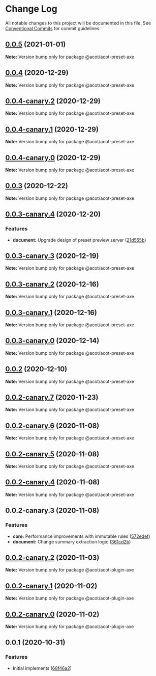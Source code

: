 # Change Log

All notable changes to this project will be documented in this file.
See [Conventional Commits](https://conventionalcommits.org) for commit guidelines.

## [0.0.5](https://github.com/acot-a11y/acot/compare/@acot/acot-preset-axe@0.0.4...@acot/acot-preset-axe@0.0.5) (2021-01-01)

**Note:** Version bump only for package @acot/acot-preset-axe

## [0.0.4](https://github.com/acot-a11y/acot/compare/@acot/acot-preset-axe@0.0.4-canary.2...@acot/acot-preset-axe@0.0.4) (2020-12-29)

**Note:** Version bump only for package @acot/acot-preset-axe

## [0.0.4-canary.2](https://github.com/acot-a11y/acot/compare/@acot/acot-preset-axe@0.0.4-canary.1...@acot/acot-preset-axe@0.0.4-canary.2) (2020-12-29)

**Note:** Version bump only for package @acot/acot-preset-axe

## [0.0.4-canary.1](https://github.com/acot-a11y/acot/compare/@acot/acot-preset-axe@0.0.4-canary.0...@acot/acot-preset-axe@0.0.4-canary.1) (2020-12-29)

**Note:** Version bump only for package @acot/acot-preset-axe

## [0.0.4-canary.0](https://github.com/acot-a11y/acot/compare/@acot/acot-preset-axe@0.0.3...@acot/acot-preset-axe@0.0.4-canary.0) (2020-12-29)

**Note:** Version bump only for package @acot/acot-preset-axe

## [0.0.3](https://github.com/acot-a11y/acot/compare/@acot/acot-preset-axe@0.0.3-canary.4...@acot/acot-preset-axe@0.0.3) (2020-12-22)

**Note:** Version bump only for package @acot/acot-preset-axe

## [0.0.3-canary.4](https://github.com/acot-a11y/acot/compare/@acot/acot-preset-axe@0.0.3-canary.3...@acot/acot-preset-axe@0.0.3-canary.4) (2020-12-20)

### Features

- **document:** Upgrade design of preset preview server ([21d555b](https://github.com/acot-a11y/acot/commit/21d555bf191af82a4781f64ab5a0bab5bcc5232f))

## [0.0.3-canary.3](https://github.com/acot-a11y/acot/compare/@acot/acot-preset-axe@0.0.3-canary.2...@acot/acot-preset-axe@0.0.3-canary.3) (2020-12-19)

**Note:** Version bump only for package @acot/acot-preset-axe

## [0.0.3-canary.2](https://github.com/acot-a11y/acot/compare/@acot/acot-preset-axe@0.0.3-canary.1...@acot/acot-preset-axe@0.0.3-canary.2) (2020-12-16)

**Note:** Version bump only for package @acot/acot-preset-axe

## [0.0.3-canary.1](https://github.com/acot-a11y/acot/compare/@acot/acot-preset-axe@0.0.3-canary.0...@acot/acot-preset-axe@0.0.3-canary.1) (2020-12-16)

**Note:** Version bump only for package @acot/acot-preset-axe

## [0.0.3-canary.0](https://github.com/acot-a11y/acot/compare/@acot/acot-preset-axe@0.0.2...@acot/acot-preset-axe@0.0.3-canary.0) (2020-12-14)

**Note:** Version bump only for package @acot/acot-preset-axe

## [0.0.2](https://github.com/acot-a11y/acot/compare/@acot/acot-preset-axe@0.0.2-canary.7...@acot/acot-preset-axe@0.0.2) (2020-12-10)

**Note:** Version bump only for package @acot/acot-preset-axe

## [0.0.2-canary.7](https://github.com/acot-a11y/acot/compare/@acot/acot-preset-axe@0.0.2-canary.6...@acot/acot-preset-axe@0.0.2-canary.7) (2020-11-23)

**Note:** Version bump only for package @acot/acot-preset-axe

## [0.0.2-canary.6](https://github.com/acot-a11y/acot/compare/@acot/acot-preset-axe@0.0.2-canary.5...@acot/acot-preset-axe@0.0.2-canary.6) (2020-11-08)

**Note:** Version bump only for package @acot/acot-preset-axe

## [0.0.2-canary.5](https://github.com/acot-a11y/acot/compare/@acot/acot-preset-axe@0.0.2-canary.4...@acot/acot-preset-axe@0.0.2-canary.5) (2020-11-08)

**Note:** Version bump only for package @acot/acot-preset-axe

## [0.0.2-canary.4](https://github.com/acot-a11y/acot/compare/@acot/acot-preset-axe@0.0.2-canary.3...@acot/acot-preset-axe@0.0.2-canary.4) (2020-11-08)

**Note:** Version bump only for package @acot/acot-preset-axe

## 0.0.2-canary.3 (2020-11-08)

### Features

- **core:** Performance improvements with immutable rules ([572edef](https://github.com/acot-a11y/acot/commit/572edefca26d1817a46e2f1c74c8d31b6762642d))
- **document:** Change summary extraction logic ([361cd2b](https://github.com/acot-a11y/acot/commit/361cd2b448439fd769c20b757fe86abe67f653ee))

## [0.0.2-canary.2](https://github.com/acot-a11y/acot/compare/@acot/acot-plugin-axe@0.0.2-canary.1...@acot/acot-plugin-axe@0.0.2-canary.2) (2020-11-03)

**Note:** Version bump only for package @acot/acot-plugin-axe

## [0.0.2-canary.1](https://github.com/acot-a11y/acot/compare/@acot/acot-plugin-axe@0.0.2-canary.0...@acot/acot-plugin-axe@0.0.2-canary.1) (2020-11-02)

**Note:** Version bump only for package @acot/acot-plugin-axe

## [0.0.2-canary.0](https://github.com/acot-a11y/acot/compare/@acot/acot-plugin-axe@0.0.1...@acot/acot-plugin-axe@0.0.2-canary.0) (2020-11-02)

**Note:** Version bump only for package @acot/acot-plugin-axe

## 0.0.1 (2020-10-31)

### Features

- Initial implements ([68f46a2](https://github.com/acot-a11y/acot/commit/68f46a250de7793795678ece40d23d927ddd075c))
